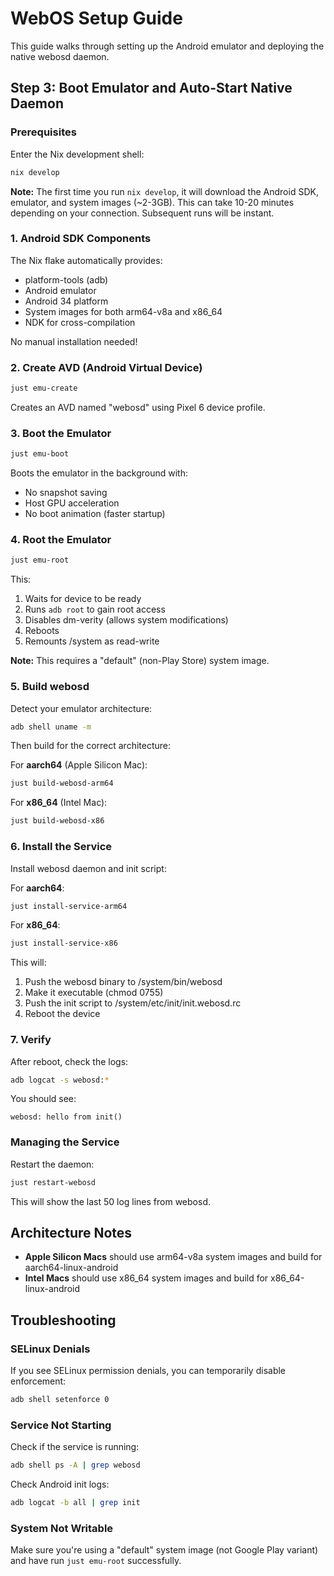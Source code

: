 # WebOS Setup Guide

This guide walks through setting up the Android emulator and deploying the native webosd daemon.

## Step 3: Boot Emulator and Auto-Start Native Daemon

### Prerequisites

Enter the Nix development shell:
```bash
nix develop
```

**Note:** The first time you run `nix develop`, it will download the Android SDK, emulator, and system images (~2-3GB). This can take 10-20 minutes depending on your connection. Subsequent runs will be instant.

### 1. Android SDK Components

The Nix flake automatically provides:
- platform-tools (adb)
- Android emulator
- Android 34 platform
- System images for both arm64-v8a and x86_64
- NDK for cross-compilation

No manual installation needed!

### 2. Create AVD (Android Virtual Device)

```bash
just emu-create
```

Creates an AVD named "webosd" using Pixel 6 device profile.

### 3. Boot the Emulator

```bash
just emu-boot
```

Boots the emulator in the background with:
- No snapshot saving
- Host GPU acceleration
- No boot animation (faster startup)

### 4. Root the Emulator

```bash
just emu-root
```

This:
1. Waits for device to be ready
2. Runs `adb root` to gain root access
3. Disables dm-verity (allows system modifications)
4. Reboots
5. Remounts /system as read-write

**Note:** This requires a "default" (non-Play Store) system image.

### 5. Build webosd

Detect your emulator architecture:
```bash
adb shell uname -m
```

Then build for the correct architecture:

For **aarch64** (Apple Silicon Mac):
```bash
just build-webosd-arm64
```

For **x86_64** (Intel Mac):
```bash
just build-webosd-x86
```

### 6. Install the Service

Install webosd daemon and init script:

For **aarch64**:
```bash
just install-service-arm64
```

For **x86_64**:
```bash
just install-service-x86
```

This will:
1. Push the webosd binary to /system/bin/webosd
2. Make it executable (chmod 0755)
3. Push the init script to /system/etc/init/init.webosd.rc
4. Reboot the device

### 7. Verify

After reboot, check the logs:
```bash
adb logcat -s webosd:*
```

You should see:
```
webosd: hello from init()
```

### Managing the Service

Restart the daemon:
```bash
just restart-webosd
```

This will show the last 50 log lines from webosd.

## Architecture Notes

- **Apple Silicon Macs** should use arm64-v8a system images and build for aarch64-linux-android
- **Intel Macs** should use x86_64 system images and build for x86_64-linux-android

## Troubleshooting

### SELinux Denials

If you see SELinux permission denials, you can temporarily disable enforcement:
```bash
adb shell setenforce 0
```

### Service Not Starting

Check if the service is running:
```bash
adb shell ps -A | grep webosd
```

Check Android init logs:
```bash
adb logcat -b all | grep init
```

### System Not Writable

Make sure you're using a "default" system image (not Google Play variant) and have run `just emu-root` successfully.
